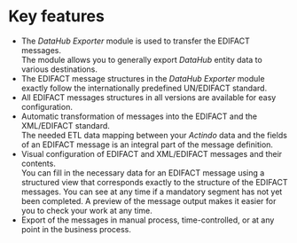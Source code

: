 # Key features




- The *DataHub Exporter* module is used to transfer the EDIFACT messages.    
    The module allows you to generally export *DataHub* entity data to various destinations. 
- The EDIFACT message structures in the *DataHub Exporter* module exactly follow the internationally predefined UN/EDIFACT standard.
- All EDIFACT messages structures in all versions are available for easy configuration.  
- Automatic transformation of messages into the EDIFACT and the XML/EDIFACT standard.   
   The needed ETL data mapping between your *Actindo* data and the fields of an EDIFACT message is an integral part of the message definition.
- Visual configuration of EDIFACT and XML/EDIFACT messages and their contents.   
   You can fill in the necessary data for an EDIFACT message using a structured view that corresponds exactly to the structure of the EDIFACT messages. You can see at any time if a mandatory segment has not yet been completed. A preview of the message output makes it easier for you to check your work at any time.
- Export of the messages in manual process, time-controlled, or at any point in the business process.



